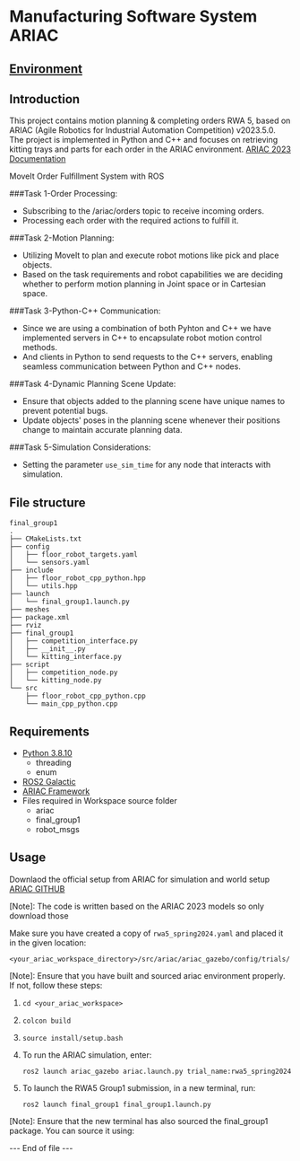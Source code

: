 # Manufacturing Software System ARIAC

[Environment](environment.png)
---
## Introduction
This project contains motion planning & completing orders RWA 5, based on ARIAC (Agile Robotics for Industrial Automation Competition) v2023.5.0. 
The project is implemented in Python and C++ and focuses on retrieving kitting trays and parts for each order in the ARIAC environment.
[ARIAC 2023 Documentation](https://pages.nist.gov/ARIAC_docs/en/2023.5.0/index.html)</sup>

MoveIt Order Fulfillment System with ROS

###Task 1-Order Processing:
 - Subscribing to the /ariac/orders topic to receive incoming orders.
 - Processing each order with the required actions to fulfill it.

###Task 2-Motion Planning:
 - Utilizing MoveIt to plan and execute robot motions like pick and place objects.
 - Based on the task requirements and robot capabilities we are deciding whether to perform motion planning in Joint space or in Cartesian space. 

###Task 3-Python-C++ Communication:
 - Since we are using a combination of both Pyhton and C++ we have implemented servers in C++ to encapsulate robot motion control methods.
 - And clients in Python to send requests to the C++ servers, enabling seamless communication between Python and C++ nodes.

###Task 4-Dynamic Planning Scene Update:
 - Ensure that objects added to the planning scene have unique names to prevent potential bugs.
 - Update objects' poses in the planning scene whenever their positions change to maintain accurate planning data.

###Task 5-Simulation Considerations:
 - Setting the parameter `use_sim_time` for any node that interacts with simulation.

## File structure
```
final_group1
.
├── CMakeLists.txt
├── config
│   ├── floor_robot_targets.yaml
│   └── sensors.yaml
├── include
│   ├── floor_robot_cpp_python.hpp
│   └── utils.hpp
├── launch
│   └── final_group1.launch.py
├── meshes
├── package.xml
├── rviz
├── final_group1
│   ├── competition_interface.py
│   ├── __init__.py
│   └── kitting_interface.py
├── script
│   ├── competition_node.py
│   └── kitting_node.py
└── src
    ├── floor_robot_cpp_python.cpp
    └── main_cpp_python.cpp

```


## Requirements
- [Python 3.8.10](https://realpython.com/installing-python/)
    - threading
    - enum
- [ROS2 Galactic](https://docs.ros.org/en/galactic/Installation.html)
- [ARIAC Framework](https://pages.nist.gov/ARIAC_docs/en/2023.5.0/getting_started/installation.html)
- Files required in Workspace source folder
    - ariac
    - final_group1
    - robot_msgs

## Usage
Downlaod the official setup from ARIAC for simulation and world setup [ARIAC GITHUB](https://github.com/usnistgov/ARIAC/tree/ariac2023)

[Note]: The code is written based on the ARIAC 2023 models so only download those


Make sure you have created a copy of ```rwa5_spring2024.yaml``` and placed it in the given location:
```
<your_ariac_workspace_directory>/src/ariac/ariac_gazebo/config/trials/
```

[Note]: Ensure that you have built and sourced ariac environment properly. If not, follow these steps:

1. ```cd <your_ariac_workspace>```
2. ```colcon build```
3. ```source install/setup.bash```

1. To run the ARIAC simulation, enter:
    ```
    ros2 launch ariac_gazebo ariac.launch.py trial_name:rwa5_spring2024
    ```

2. To launch the RWA5 Group1 submission, in a new terminal, run:
    ```
    ros2 launch final_group1 final_group1.launch.py
    ```

[Note]: Ensure that the new terminal has also sourced the final_group1 package. You can source it using:

--- End of file ---
